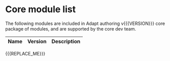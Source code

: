 # Core module list
The following modules are included in Adapt authoring v{{{VERSION}}} core package of modules, and are supported by the core dev team.

| Name | Version | Description |
| ---- | :-----: | ----------- |
{{{REPLACE_ME}}}
